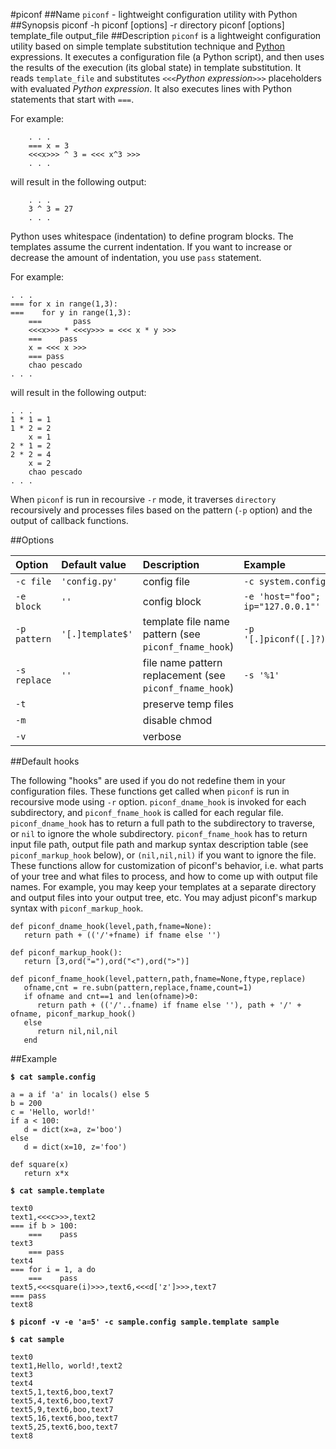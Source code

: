 #piconf
##Name
`piconf` - lightweight configuration utility with Python 
##Synopsis
	piconf -h
	piconf [options] -r directory
	piconf [options] template_file output_file
##Description
`piconf` is a lightweight configuration utility based on simple template substitution technique and [Python](https://docs.python.org) expressions. It executes a configuration file (a Python script), and then uses the results of the execution (its global state) in template substitution. It reads `template_file` and substitutes `<<<`*Python expression*`>>>` placeholders with evaluated *Python expression*. It also executes lines with Python statements that start with `===`. 

For example:

        . . .
        === x = 3
        <<<x>>> ^ 3 = <<< x^3 >>>
        . . .

will result in the following output:

        . . .
        3 ^ 3 = 27
        . . .

Python uses whitespace (indentation) to define program blocks. The templates assume the current indentation. If you want to increase or decrease the amount of indentation, you use `pass` statement.


For example:

	. . .
	=== for x in range(1,3):
	===    for y in range(1,3):
        ===       pass
        <<<x>>> * <<<y>>> = <<< x * y >>>
        ===    pass
        x = <<< x >>>
        === pass
        chao pescado
	. . .

will result in the following output:

	. . .
	1 * 1 = 1
	1 * 2 = 2
        x = 1
	2 * 1 = 2
	2 * 2 = 4
        x = 2
        chao pescado
	. . .

		
When `piconf` is run in recoursive `-r` mode, it traverses `directory` recoursively and processes files based on the pattern (`-p` option) and the output of callback functions.

##Options

| Option 	| Default value 	| Description 	| Example 	| 
| :--- 	| :--- 	| :--- 	| :--- 	|
| `-c file` 	| `'config.py'` 	| config file 	| `-c system.config` 	|
| `-e block` 	| `''` 	| config block 	| `-e 'host="foo"; ip="127.0.0.1"'`	|
| `-p pattern` 	| `'[.]template$'` 	| template file name pattern (see `piconf_fname_hook`) 	| `-p '[.]piconf([.]?)'` 	|
| `-s replace` 	| `''` 	| file name pattern replacement (see `piconf_fname_hook`) 	| `-s '%1'` 	|
| `-t` 	| 	| preserve temp files 	| 	|
| `-m` 	| 	| disable chmod 	| 	|
| `-v` 	| 	| verbose 	| 	|

##Default hooks

The following "hooks" are used if you do not redefine them in your configuration files. 
These functions get called when `piconf` is run in recoursive mode using `-r` option. `piconf_dname_hook` is invoked for each subdirectory, and `piconf_fname_hook` is called for each regular file. `piconf_dname_hook` has to return a full path to the subdirectory to traverse, or `nil` to ignore the whole subdirectory. `piconf_fname_hook` has to return input file path, output file path and markup syntax description table (see `piconf_markup_hook` below), or `(nil,nil,nil)` if you want to ignore the file. These functions allow for customization of piconf's behavior, i.e. what parts of your tree and what files to process, and how to come up with output file names. For example, you may keep your templates at a separate directory and output files into your output tree, etc. You may adjust piconf's markup syntax with `piconf_markup_hook`.

	def piconf_dname_hook(level,path,fname=None):
	   return path + (('/'+fname) if fname else '')
	
	def piconf_markup_hook():
	   return [3,ord("="),ord("<"),ord(">")]

	def piconf_fname_hook(level,pattern,path,fname=None,ftype,replace)
	   ofname,cnt = re.subn(pattern,replace,fname,count=1)
	   if ofname and cnt==1 and len(ofname)>0:
	      return path + (('/'..fname) if fname else ''), path + '/' + ofname, piconf_markup_hook()
	   else
	      return nil,nil,nil
	   end

##Example

**`$ cat sample.config`**

	a = a if 'a' in locals() else 5
	b = 200
	c = 'Hello, world!'
	if a < 100:
	   d = dict(x=a, z='boo')
	else
	   d = dict(x=10, z='foo')
	
	def square(x)
	   return x*x

**`$ cat sample.template`**

	text0
	text1,<<<c>>>,text2
	=== if b > 100:
        ===    pass
	text3
        === pass
	text4
	=== for i = 1, a do
        ===    pass
	text5,<<<square(i)>>>,text6,<<<d['z']>>>,text7
	=== pass
	text8

**`$ piconf -v -e 'a=5' -c sample.config sample.template sample`**
	
**`$ cat sample`**

	text0
	text1,Hello, world!,text2
	text3
	text4
	text5,1,text6,boo,text7
	text5,4,text6,boo,text7
	text5,9,text6,boo,text7
	text5,16,text6,boo,text7
	text5,25,text6,boo,text7
	text8

